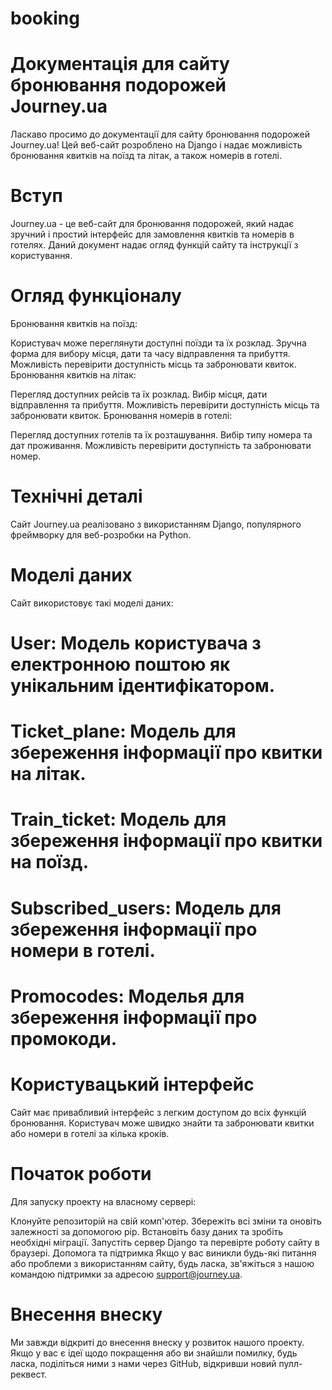 # booking
# Документація для сайту бронювання подорожей Journey.ua
Ласкаво просимо до документації для сайту бронювання подорожей Journey.ua! Цей веб-сайт розроблено на Django і надає можливість бронювання квитків на поїзд та літак, а також номерів в готелі.

# Вступ
Journey.ua - це веб-сайт для бронювання подорожей, який надає зручний і простий інтерфейс для замовлення квитків та номерів в готелях. Даний документ надає огляд функцій сайту та інструкції з користування.

# Огляд функціоналу
Бронювання квитків на поїзд:

Користувач може переглянути доступні поїзди та їх розклад.
Зручна форма для вибору місця, дати та часу відправлення та прибуття.
Можливість перевірити доступність місць та забронювати квиток.
Бронювання квитків на літак:

Перегляд доступних рейсів та їх розклад.
Вибір місця, дати відправлення та прибуття.
Можливість перевірити доступність місць та забронювати квиток.
Бронювання номерів в готелі:

Перегляд доступних готелів та їх розташування.
Вибір типу номера та дат проживання.
Можливість перевірити доступність та забронювати номер.

# Технічні деталі
Сайт Journey.ua реалізовано з використанням Django, популярного фреймворку для веб-розробки на Python.

# Моделі даних
Сайт використовує такі моделі даних:

# User: Модель користувача з електронною поштою як унікальним ідентифікатором.
# Ticket_plane: Модель для збереження інформації про квитки на літак.
# Train_ticket: Модель для збереження інформації про квитки на поїзд.
# Subscribed_users: Модель для збереження інформації про номери в готелі.
# Promocodes: Моделья для збереження інформації про промокоди.

# Користувацький інтерфейс
Сайт має привабливий інтерфейс з легким доступом до всіх функцій бронювання. Користувач може швидко знайти та забронювати квитки або номери в готелі за кілька кроків.

# Початок роботи
Для запуску проекту на власному сервері:

Клонуйте репозиторій на свій комп'ютер.
Збережіть всі зміни та оновіть залежності за допомогою pip.
Встановіть базу даних та зробіть необхідні міграції.
Запустіть сервер Django та перевірте роботу сайту в браузері.
Допомога та підтримка
Якщо у вас виникли будь-які питання або проблеми з використанням сайту, будь ласка, зв'яжіться з нашою командою підтримки за адресою support@journey.ua.

# Внесення внеску
Ми завжди відкриті до внесення внеску у розвиток нашого проекту. Якщо у вас є ідеї щодо покращення або ви знайшли помилку, будь ласка, поділіться ними з нами через GitHub, відкривши новий пулл-реквест.

